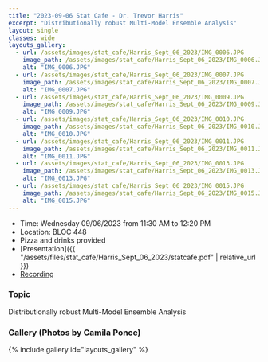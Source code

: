 ```yaml
---
title: "2023-09-06 Stat Cafe - Dr. Trevor Harris"
excerpt: "Distributionally robust Multi-Model Ensemble Analysis"
layout: single
classes: wide
layouts_gallery:
  - url: /assets/images/stat_cafe/Harris_Sept_06_2023/IMG_0006.JPG
    image_path: /assets/images/stat_cafe/Harris_Sept_06_2023/IMG_0006.JPG
    alt: "IMG_0006.JPG"
  - url: /assets/images/stat_cafe/Harris_Sept_06_2023/IMG_0007.JPG
    image_path: /assets/images/stat_cafe/Harris_Sept_06_2023/IMG_0007.JPG
    alt: "IMG_0007.JPG"
  - url: /assets/images/stat_cafe/Harris_Sept_06_2023/IMG_0009.JPG
    image_path: /assets/images/stat_cafe/Harris_Sept_06_2023/IMG_0009.JPG
    alt: "IMG_0009.JPG"
  - url: /assets/images/stat_cafe/Harris_Sept_06_2023/IMG_0010.JPG
    image_path: /assets/images/stat_cafe/Harris_Sept_06_2023/IMG_0010.JPG
    alt: "IMG_0010.JPG"
  - url: /assets/images/stat_cafe/Harris_Sept_06_2023/IMG_0011.JPG
    image_path: /assets/images/stat_cafe/Harris_Sept_06_2023/IMG_0011.JPG
    alt: "IMG_0011.JPG"
  - url: /assets/images/stat_cafe/Harris_Sept_06_2023/IMG_0013.JPG
    image_path: /assets/images/stat_cafe/Harris_Sept_06_2023/IMG_0013.JPG
    alt: "IMG_0013.JPG"
  - url: /assets/images/stat_cafe/Harris_Sept_06_2023/IMG_0015.JPG
    image_path: /assets/images/stat_cafe/Harris_Sept_06_2023/IMG_0015.JPG
    alt: "IMG_0015.JPG"
---
```


- Time: Wednesday 09/06/2023 from 11:30 AM to 12:20 PM
- Location: BLOC 448
- Pizza and drinks provided
- [Presentation]({{ "/assets/files/stat_cafe/Harris_Sept_06_2023/statcafe.pdf" | relative_url }})
- [Recording](https://www.youtube.com/watch?v=3cFLb6IMFTU)

### Topic

Distributionally robust Multi-Model Ensemble Analysis

### Gallery (Photos by Camila Ponce)

{% include gallery id="layouts_gallery" %}


